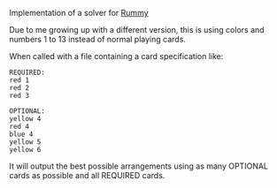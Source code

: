 Implementation of a solver for [Rummy](https://en.wikipedia.org/wiki/Rummy)

Due to me growing up with a different version, this is using colors and numbers 1 to 13 instead of normal playing cards.

When called with a file containing a card specification like:
```
REQUIRED:
red 1
red 2
red 3

OPTIONAL:
yellow 4
red 4
blue 4
yellow 5
yellow 6
```

It will output the best possible arrangements using as many OPTIONAL cards as possible and all REQUIRED cards.
